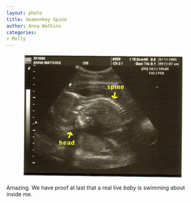 ```yaml
---
layout: photo
title: Seamonkey Spine
author: Anna Watkins
categories:
- Molly
---
```


<figure><img class="photo" src="/photos/spine.jpg"></figure>

Amazing. We have proof at last that a real live _baby_ is swimming about
inside me.

